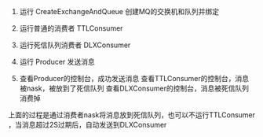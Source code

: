 1. 运行 CreateExchangeAndQueue 创建MQ的交换机和队列并绑定

2. 运行普通的消费者 TTLConsumer
3. 运行死信队列消费者 DLXConsumer
4. 运行 Producer 发送消息
5. 查看Producer的控制台，成功发送消息
   查看TTLConsumer的控制台，消息被nask，被放到了死信队列
   查看DLXConsumer的控制台，消息被死信队列消费掉

上面的过程是通过消费者nask将消息放到死信队列，也可以不运行TTLConsumer ，当消息超过2S过期后，自动发送到DLXConsumer
